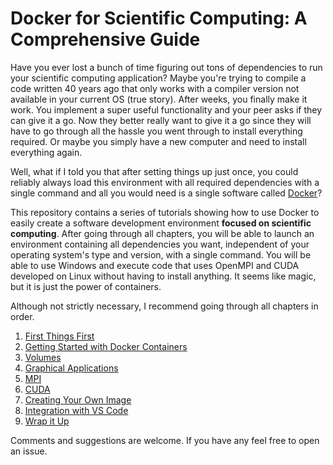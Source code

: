 
# Docker for Scientific Computing: A Comprehensive Guide

Have you ever lost a bunch of time figuring out tons of dependencies to run your scientific computing application? Maybe you're trying to compile a code written 40 years ago that only works with a compiler version not available in your current OS (true story). After weeks, you finally make it work. You implement a super useful functionality and your peer asks if they can give it a go. Now they better really want to give it a go since they will have to go through all the hassle you went through to install everything required. Or maybe you simply have a new computer and need to install everything again.

Well, what if I told you that after setting things up just once, you could reliably always load this environment with all required dependencies with a single command and all you would need is a single software called [Docker](https://www.docker.com/)?


This repository contains a series of tutorials showing how to use Docker to easily create a software development environment **focused on scientific computing**. After going through all chapters, you will be able to launch an environment containing all dependencies you want, independent of your operating system's type and version, with a single command. You will be able to use Windows and execute code that uses OpenMPI and CUDA developed on Linux without having to install anything. It seems like magic, but it is just the power of containers.

Although not strictly necessary, I recommend going through all chapters in order.

1. [First Things First](1.%20First%20Things%20First/First%20Things%20First.md)
2. [Getting Started with Docker Containers](2.%20Getting%20Started%20with%20Docker%20Containers/Getting%20Started%20with%20Docker%20Containers.md)
3. [Volumes](3.%20Volumes/Volumes.md)
4. [Graphical Applications](4.%20Graphical%20Applications/Graphical%20Applications.md)
5. [MPI](5.%20MPI/MPI.md)
6. [CUDA](6.%20CUDA/CUDA.md)
7. [Creating Your Own Image](7.%20Creating%20our%20Own%20Image/Creating%20our%20Own%20Dockerfile.md)
8. [Integration with VS Code](8.%20Integration%20with%20VS%20Code/Integration%20with%20VS%20Code.md)
9. [Wrap it Up](9.%20Wrap%20It%20Up/Wrap%20It%20Up.md)



Comments and suggestions are welcome. If you have any feel free to open an issue.